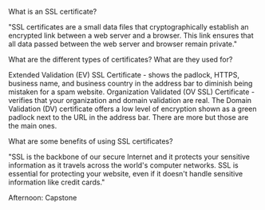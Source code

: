 What is an SSL certificate?

"SSL certificates are a small data files that cryptographically establish an encrypted link between a web server and a browser. This link ensures that all data passed between the web server and browser remain private."

What are the different types of certificates? What are they used for?

Extended Validation (EV) SSL Certificate - shows the padlock, HTTPS, business name, and business country in the address bar to diminish being mistaken for a spam website. Organization Validated (OV SSL) Certificate - verifies that your organization and domain validation are real. The Domain Validation (DV) certificate offers a low level of encryption shown as a green padlock next to the URL in the address bar. There are more but those are the main ones.

What are some benefits of using SSL certificates?

"SSL is the backbone of our secure Internet and it protects your sensitive information as it travels across the world's computer networks. SSL is essential for protecting your website, even if it doesn't handle sensitive information like credit cards."

Afternoon: Capstone